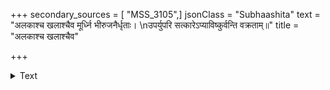 +++
secondary_sources = [ "MSS_3105",]
jsonClass = "Subhaashita"
text = "अलकाश्च खलाश्चैव मूर्ध्नि भीरुजनैर्धृताः।  \nउपर्युपरि सत्कारेऽप्याविष्कुर्वन्ति वक्रताम्॥"
title = "अलकाश्च खलाश्चैव"

+++

<details><summary>Text</summary>

अलकाश्च खलाश्चैव मूर्ध्नि भीरुजनैर्धृताः।  
उपर्युपरि सत्कारेऽप्याविष्कुर्वन्ति वक्रताम्॥
</details>
